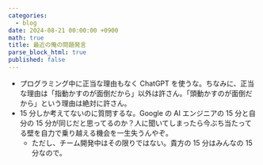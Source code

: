 ```yaml
---
categories:
  - blog
date: 2024-08-21 00:00:00 +0900
math: true
title: 最近の俺の問題発言
parse_block_html: true
published: false
---
```


- プログラミング中に正当な理由もなく ChatGPT を使うな。ちなみに、正当な理由は「指動かすのが面倒だから」以外は許さん。「頭動かすのが面倒だから」という理由は絶対に許さん。
- 15 分しか考えてないのに質問するな。Google の AI エンジニアの 15 分と自分の 15 分が同じだと思ってるのか？人に聞いてしまったら今ぶち当たってる壁を自力で乗り越える機会を一生失うんやぞ。
  - ただし、チーム開発中はその限りではない。貴方の 15 分はみんなの 15 分なので。
